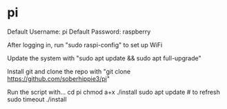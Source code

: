 # pi

Default Username: pi
Default Password: raspberry


After logging in, run "sudo raspi-config" to set up WiFi


Update the system with "sudo apt update && sudo apt full-upgrade"


Install git and clone the repo with "git clone https://github.com/soberhippie3/pi"


Run the script with...
  cd pi
  chmod a+x ./install
  sudo apt update   # to refresh sudo timeout
  ./install
